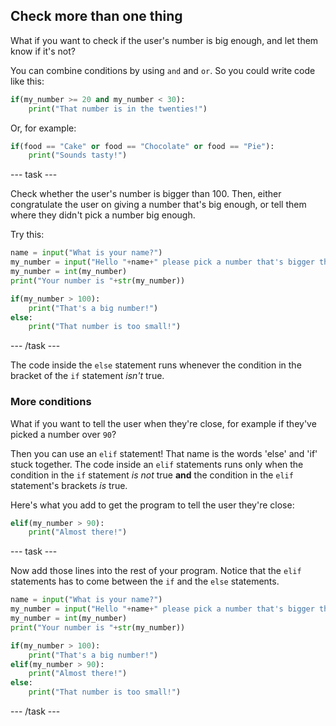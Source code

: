## Check more than one thing

What if you want to check if the user's number is big enough, and let them know if it's not?

You can combine conditions by using `and` and `or`. So you could write code like this:

```python
if(my_number >= 20 and my_number < 30):
    print("That number is in the twenties!")
```

Or, for example:

```python
if(food == "Cake" or food == "Chocolate" or food == "Pie"):
    print("Sounds tasty!")
```

--- task ---

Check whether the user's number is bigger than 100. Then, either congratulate the user on giving a number that's big enough, or tell them where they didn't pick a number big enough.

Try this:

```python
name = input("What is your name?")
my_number = input("Hello "+name+" please pick a number that's bigger than 100")
my_number = int(my_number)
print("Your number is "+str(my_number))

if(my_number > 100):
    print("That's a big number!")
else:
    print("That number is too small!")
```

--- /task ---

The code inside the `else` statement runs whenever the condition in the bracket of the `if` statement _isn't_ true.

### More conditions

What if you want to tell the user when they're close, for example if they've picked a number over `90`?

Then you can use an `elif` statement! That name is the words 'else' and 'if' stuck together. The code inside an `elif` statements runs only when the condition in the `if` statement _is not_ true **and** the condition in the `elif` statement's brackets _is_ true.

Here's what you add to get the program to tell the user they're close:

```python
elif(my_number > 90):
    print("Almost there!")
```

--- task ---

Now add those lines into the rest of your program. Notice that the `elif` statements has to come between the `if` and the `else` statements.

```python
name = input("What is your name?")
my_number = input("Hello "+name+" please pick a number that's bigger than 100")
my_number = int(my_number)
print("Your number is "+str(my_number))

if(my_number > 100):
    print("That's a big number!")
elif(my_number > 90):
    print("Almost there!")
else:
    print("That number is too small!")
```

--- /task ---
